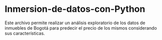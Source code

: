# Inmersion-de-datos-con-Python
Este archivo permite realizar un análisis exploratorio de los datos de inmuebles de Bogotá para predecir el precio de los mismos considerando sus características.
